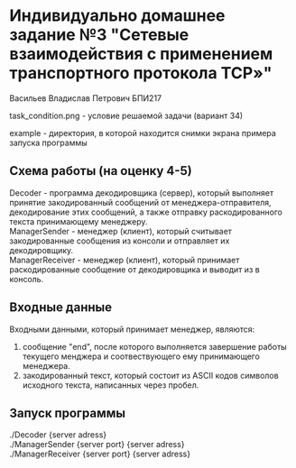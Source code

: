 # Индивидуально домашнее задание №3 "Сетевые взаимодействия с применением транспортного протокола TCP»"

Васильев Владислав Петрович БПИ217

task_condition.png - условие решаемой задачи (вариант 34)

example - директория, в которой находится снимки экрана примера запуска программы

## Cхема работы (на оценку 4-5)
Decoder - программа декодировщика (сервер), который выполняет принятие закодированный сообщений от менеджера-отправителя, декодирование этих сообщений, 
а также отправку раскодированного текста принимающему менеджеру.  
ManagerSender - менеджер (клиент), который считывает закодированные сообщения из консоли и отправляет их декодировщику.  
ManagerReceiver - менеджер (клиент), который принимает раскодированные сообщение от декодировщика и выводит из в консоль.

## Входные данные
Входными данными, который принимает менеджер, являются:
1. сообщение "end", после которого выполняется завершение работы текущего менджера и соотвествующего ему принимающего менеджера.
2. закодированный текст, который состоит из ASCII кодов символов исходного текста, написанных через пробел. 

## Запуск программы
./Decoder {server adress}  
./ManagerSender {server port} {server adress}  
./ManagerReceiver {server port} {server adress}  
